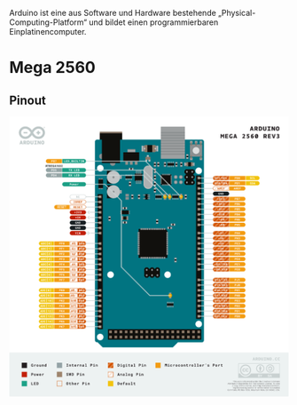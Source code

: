 Arduino ist eine aus Software und Hardware bestehende „Physical-Computing-Platform“ und bildet einen programmierbaren Einplatinencomputer.

# Mega 2560

## Pinout
![](../_Medien/Arduino_Mega_2560.png)
